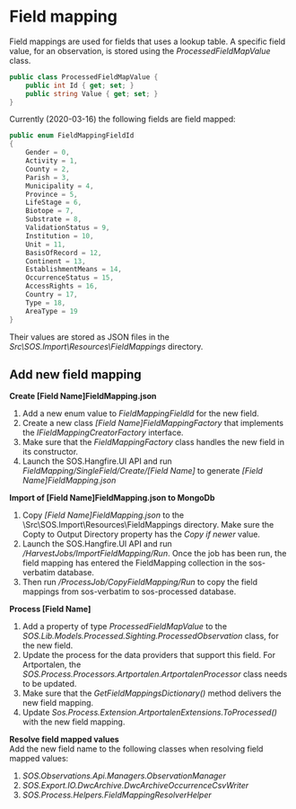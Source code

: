 ﻿# Field mapping

Field mappings are used for fields that uses a lookup table. A specific field value, for an observation, is stored using the *ProcessedFieldMapValue* class.

```csharp
public class ProcessedFieldMapValue {    
    public int Id { get; set; }       
    public string Value { get; set; }        
}
```

Currently (2020-03-16) the following fields are field mapped:
```csharp
public enum FieldMappingFieldId
{
    Gender = 0,
    Activity = 1,
    County = 2,
    Parish = 3,
    Municipality = 4,
    Province = 5,
    LifeStage = 6,
    Biotope = 7,
    Substrate = 8,
    ValidationStatus = 9,
    Institution = 10,
    Unit = 11,
    BasisOfRecord = 12,
    Continent = 13,
    EstablishmentMeans = 14,
    OccurrenceStatus = 15,
    AccessRights = 16,
    Country = 17,
    Type = 18,
	AreaType = 19
}
```

Their values are stored as JSON files in the _Src\SOS.Import\Resources\FieldMappings_ directory.

## Add new field mapping

**Create [Field Name]FieldMapping.json**
1.  Add a new enum value to _FieldMappingFieldId_ for the new field.
2.  Create a new class _[Field Name]FieldMappingFactory_ that implements the _IFieldMappingCreatorFactory_ interface.
3.  Make sure that the _FieldMappingFactory_ class handles the new field in its constructor.
4.  Launch the SOS.Hangfire.UI API and run _FieldMapping/SingleField/Create/[Field Name]_ to generate _[Field Name]FieldMapping.json_

**Import of [Field Name]FieldMapping.json to MongoDb**
1.  Copy _[Field Name]FieldMapping.json_ to the \Src\SOS.Import\Resources\FieldMappings directory. Make sure the Copty to Output Directory property has the _Copy if newer_ value.
2.  Launch the SOS.Hangfire.UI API and run _/HarvestJobs/ImportFieldMapping/Run_. Once the job has been run, the field mapping has entered the FieldMapping collection in the sos-verbatim database.
3.  Then run _/ProcessJob/CopyFieldMapping/Run_ to copy the field mappings from sos-verbatim to sos-processed database.

**Process [Field Name]**
1.  Add a property of type _ProcessedFieldMapValue_ to the _SOS.Lib.Models.Processed.Sighting.ProcessedObservation_ class, for the new field.
2.  Update the process for the data providers that support this field. For Artportalen, the _SOS.Process.Processors.Artportalen.ArtportalenProcessor_ class needs to be updated.
3.  Make sure that the _GetFieldMappingsDictionary()_ method delivers the new field mapping.
4.  Update _Sos.Process.Extension.ArtportalenExtensions.ToProcessed()_ with the new field mapping.

**Resolve field mapped values**<br/>
Add the new field name to the following classes when resolving field mapped values:
1. _SOS.Observations.Api.Managers.ObservationManager_
2. _SOS.Export.IO.DwcArchive.DwcArchiveOccurrenceCsvWriter_
3. _SOS.Process.Helpers.FieldMappingResolverHelper_